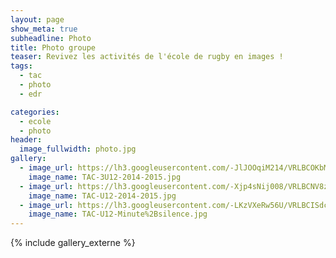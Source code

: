 ```yaml
---
layout: page
show_meta: true
subheadline: Photo
title: Photo groupe
teaser: Revivez les activités de l'école de rugby en images !
tags:
  - tac
  - photo
  - edr

categories:
  - ecole
  - photo
header:
  image_fullwidth: photo.jpg
gallery:
  - image_url: https://lh3.googleusercontent.com/-JlJOOqiM214/VRLBCOKbM9I/AAAAAAAAOcs/TgxugSLqwHQAxWlHtfmXtKUz_FkGoZkZQCHM
    image_name: TAC-3U12-2014-2015.jpg
  - image_url: https://lh3.googleusercontent.com/-Xjp4sNij008/VRLBCNV8z6I/AAAAAAAAOcw/yc8B-k1Pt4gZ8oW7RAXMWx4Q6AJkWSIcwCHM
    image_name: TAC-U12-2014-2015.jpg
  - image_url: https://lh3.googleusercontent.com/-LKzVXeRw56U/VRLBCISdc_I/AAAAAAAAOco/8C0gy3BkT0wGSTJ67du5dfGJuAit8G0rQCHM
    image_name: TAC-U12-Minute%2Bsilence.jpg
---
```

{% include gallery_externe %}

